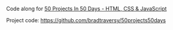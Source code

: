 Code along for [50 Projects In 50 Days - HTML, CSS & JavaScript](https://www.udemy.com/course/50-projects-50-days/learn/lecture/23594652#overview)

Project code: https://github.com/bradtraversy/50projects50days
